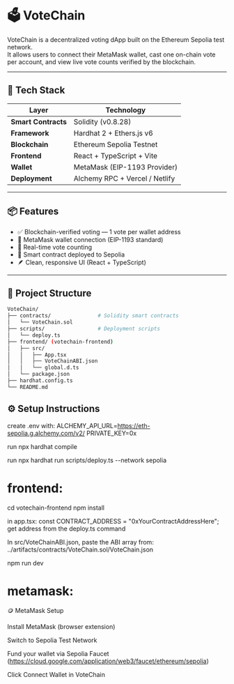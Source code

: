 # 🗳️ VoteChain

VoteChain is a decentralized voting dApp built on the Ethereum Sepolia test network.  
It allows users to connect their MetaMask wallet, cast one on-chain vote per account, and view live vote counts verified by the blockchain.

---

## 🚀 Tech Stack

| Layer | Technology |
|--------|-------------|
| **Smart Contracts** | Solidity (v0.8.28) |
| **Framework** | Hardhat 2 + Ethers.js v6 |
| **Blockchain** | Ethereum Sepolia Testnet |
| **Frontend** | React + TypeScript + Vite |
| **Wallet** | MetaMask (EIP-1193 Provider) |
| **Deployment** | Alchemy RPC + Vercel / Netlify |

---

## 📦 Features

- ✅ Blockchain-verified voting — 1 vote per wallet address  
- 🔗 MetaMask wallet connection (EIP-1193 standard)  
- 🧾 Real-time vote counting  
- 🧱 Smart contract deployed to Sepolia  
- 🪶 Clean, responsive UI (React + TypeScript)

---
## 🧰 Project Structure

```bash
VoteChain/
├── contracts/               # Solidity smart contracts
│   └── VoteChain.sol
├── scripts/                 # Deployment scripts
│   └── deploy.ts
├── frontend/ (votechain-frontend)
│   ├── src/
│   │   ├── App.tsx
│   │   ├── VoteChainABI.json
│   │   └── global.d.ts
│   └── package.json
├── hardhat.config.ts
└── README.md
```

## ⚙️ Setup Instructions

create .env with:
ALCHEMY_API_URL=https://eth-sepolia.g.alchemy.com/v2/<your-alchemy-key>
PRIVATE_KEY=0x<your-metamask-private-key>

run npx hardhat compile

run npx hardhat run scripts/deploy.ts --network sepolia

# frontend:
cd votechain-frontend
npm install

in app.tsx:
const CONTRACT_ADDRESS = "0xYourContractAddressHere";
get address from the deploy.ts command

In src/VoteChainABI.json, paste the ABI array from:
../artifacts/contracts/VoteChain.sol/VoteChain.json

npm run dev

# metamask:
🪙 MetaMask Setup

Install MetaMask
 (browser extension)

Switch to Sepolia Test Network

Fund your wallet via Sepolia Faucet (https://cloud.google.com/application/web3/faucet/ethereum/sepolia)

Click Connect Wallet in VoteChain
